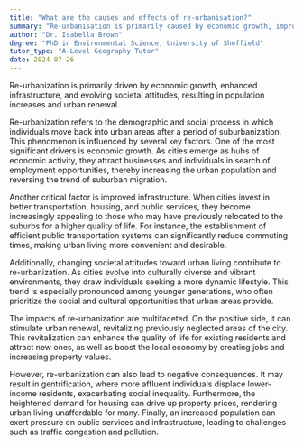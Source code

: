 ```yaml
---
title: "What are the causes and effects of re-urbanisation?"
summary: "Re-urbanisation is primarily caused by economic growth, improved infrastructure, and changing societal attitudes, leading to population increase and urban renewal."
author: "Dr. Isabella Brown"
degree: "PhD in Environmental Science, University of Sheffield"
tutor_type: "A-Level Geography Tutor"
date: 2024-07-26
---
```


Re-urbanization is primarily driven by economic growth, enhanced infrastructure, and evolving societal attitudes, resulting in population increases and urban renewal.

Re-urbanization refers to the demographic and social process in which individuals move back into urban areas after a period of suburbanization. This phenomenon is influenced by several key factors. One of the most significant drivers is economic growth. As cities emerge as hubs of economic activity, they attract businesses and individuals in search of employment opportunities, thereby increasing the urban population and reversing the trend of suburban migration.

Another critical factor is improved infrastructure. When cities invest in better transportation, housing, and public services, they become increasingly appealing to those who may have previously relocated to the suburbs for a higher quality of life. For instance, the establishment of efficient public transportation systems can significantly reduce commuting times, making urban living more convenient and desirable.

Additionally, changing societal attitudes toward urban living contribute to re-urbanization. As cities evolve into culturally diverse and vibrant environments, they draw individuals seeking a more dynamic lifestyle. This trend is especially pronounced among younger generations, who often prioritize the social and cultural opportunities that urban areas provide.

The impacts of re-urbanization are multifaceted. On the positive side, it can stimulate urban renewal, revitalizing previously neglected areas of the city. This revitalization can enhance the quality of life for existing residents and attract new ones, as well as boost the local economy by creating jobs and increasing property values.

However, re-urbanization can also lead to negative consequences. It may result in gentrification, where more affluent individuals displace lower-income residents, exacerbating social inequality. Furthermore, the heightened demand for housing can drive up property prices, rendering urban living unaffordable for many. Finally, an increased population can exert pressure on public services and infrastructure, leading to challenges such as traffic congestion and pollution.
    